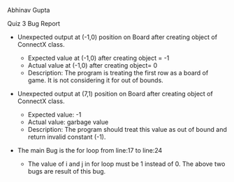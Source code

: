 Abhinav Gupta

Quiz 3 Bug Report

* Unexpected output at (-1,0) position on Board after creating object of ConnectX class.
	* Expected value at (-1,0) after creating object = -1
	* Actual value at (-1,0) after creating object= 0
	* Description:
			The program is treating the first row as a board of game. It is not considering it for out of bounds.
* Unexpected output at (7,1) position on Board after creating object of ConnectX class.
	* Expected value: -1
	* Actual value: garbage value
	* Description:
		The program should treat this value as out of bound and return invalid constant (-1).

* The main Bug is the for loop from line:17 to line:24
	* The value of i and j in for loop must be 1 instead of 0. The above two bugs are result of this bug.
